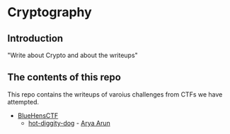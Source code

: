 # Cryptography

## Introduction

"Write about Crypto and about the writeups"

## The contents of this repo 

This repo contains the writeups of varoius challenges from CTFs we have attempted.

- [BlueHensCTF](https://ctftime.org/event/1298)
    - [hot-diggity-dog](../BlueHensCTF/hot-diggit-dog/) - [Arya Arun](https://twitter.com/aryaarun_)






